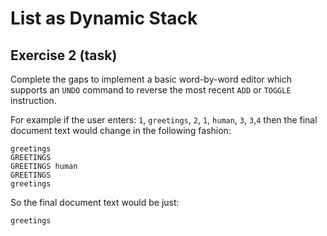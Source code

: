 # List as Dynamic Stack
## Exercise 2 (task)
  
Complete the gaps to implement a basic word-by-word editor which supports an `UNDO` command to reverse the most recent `ADD` or `TOGGLE` instruction.

For example if the user enters:
`1`, `greetings`, `2`, `1`, `human`, `3`, `3`,`4`
then the final document text would change in the following fashion:

```
greetings
GREETINGS
GREETINGS human
GREETINGS
greetings
```

So the final document text would be just:

```
greetings
```


